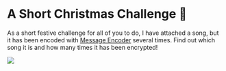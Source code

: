 # A Short Christmas Challenge 🎄

As a short festive challenge for all of you to do, I have attached a song, but it has been encoded with [Message Encoder](https://github.com/ShashCode2348/Message-Encoder) several times. Find out which song it is and how many times it has been encrypted!

![](https://view-counter.tobyhagan.com/?user=ShashCode2348/A-Short-Christmas-Challenge)
